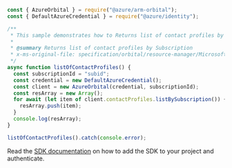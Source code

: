 ```javascript
const { AzureOrbital } = require("@azure/arm-orbital");
const { DefaultAzureCredential } = require("@azure/identity");

/**
 * This sample demonstrates how to Returns list of contact profiles by Subscription
 *
 * @summary Returns list of contact profiles by Subscription
 * x-ms-original-file: specification/orbital/resource-manager/Microsoft.Orbital/stable/2022-03-01/examples/ContactProfilesBySubscriptionList.json
 */
async function listOfContactProfiles() {
  const subscriptionId = "subid";
  const credential = new DefaultAzureCredential();
  const client = new AzureOrbital(credential, subscriptionId);
  const resArray = new Array();
  for await (let item of client.contactProfiles.listBySubscription()) {
    resArray.push(item);
  }
  console.log(resArray);
}

listOfContactProfiles().catch(console.error);
```

Read the [SDK documentation](https://github.com/Azure/azure-sdk-for-js/blob/%40azure%2Farm-orbital_1.0.0/sdk/orbital/arm-orbital/README.md) on how to add the SDK to your project and authenticate.
